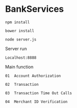 # BankServices

    npm install 

    bower install

    node server.js

Server run 

    Localhost:8888

Main function 

    01  Account Authorization
    
    02  Transaction
    
    03  Transaction Time Out Calls
    
    04  Merchant ID Verification

